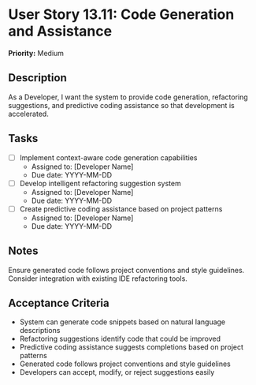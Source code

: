 # User Story 13.11: Code Generation and Assistance

**Priority:** Medium

## Description
As a Developer, I want the system to provide code generation, refactoring suggestions, and predictive coding assistance so that development is accelerated.

## Tasks
- [ ] Implement context-aware code generation capabilities
  - Assigned to: [Developer Name]
  - Due date: YYYY-MM-DD
- [ ] Develop intelligent refactoring suggestion system
  - Assigned to: [Developer Name]
  - Due date: YYYY-MM-DD
- [ ] Create predictive coding assistance based on project patterns
  - Assigned to: [Developer Name]
  - Due date: YYYY-MM-DD

## Notes
Ensure generated code follows project conventions and style guidelines. Consider integration with existing IDE refactoring tools.

## Acceptance Criteria
- System can generate code snippets based on natural language descriptions
- Refactoring suggestions identify code that could be improved
- Predictive coding assistance suggests completions based on project patterns
- Generated code follows project conventions and style guidelines
- Developers can accept, modify, or reject suggestions easily